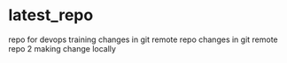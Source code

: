 # latest_repo
repo for devops training
changes in git remote repo
changes in git remote repo 2
making change locally
